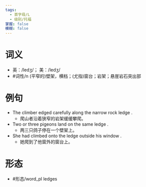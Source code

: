 ```yaml
---
tags:
  - 首字母/L
  - 级别/托福
掌握: false
模糊: false
---
```

# 词义
- 英：/ledʒ/； 美：/ledʒ/
- #词性/n  (平窄的)壁架，横档；(尤指)窗台；岩架；悬崖岩石突出部
# 例句
- The climber edged carefully along the narrow rock ledge .
	- 爬山者沿着狭窄的岩架缓缓攀爬。
- Two or three pigeons land on the same ledge .
	- 两三只鸽子停在一个壁架上。
- She had climbed onto the ledge outside his window .
	- 她爬到了他窗外的窗台上。
# 形态
- #形态/word_pl ledges
